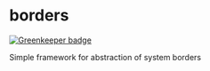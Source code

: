 # borders

[![Greenkeeper badge](https://badges.greenkeeper.io/actano/borders.svg)](https://greenkeeper.io/)

Simple framework for abstraction of system borders
